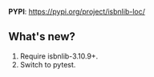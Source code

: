 **PYPI**: https://pypi.org/project/isbnlib-loc/

## What's new?

1. Require isbnlib-3.10.9+.
2. Switch to pytest.
